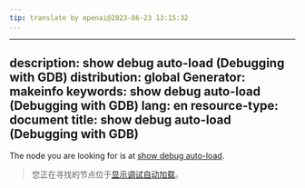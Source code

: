 ```yaml
---
tip: translate by openai@2023-06-23 13:15:32
...
```

---
description: show debug auto-load (Debugging with GDB)
distribution: global
Generator: makeinfo
keywords: show debug auto-load (Debugging with GDB)
lang: en
resource-type: document
title: show debug auto-load (Debugging with GDB)
---

The node you are looking for is at [show debug auto-load](Auto_002dloading-verbose-mode.html#show-debug-auto_002dload).

> 您正在寻找的节点位于[显示调试自动加载](Auto_002dloading-verbose-mode.html#show-debug-auto_002dload)。

